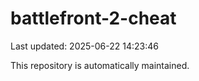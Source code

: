 # battlefront-2-cheat

Last updated: 2025-06-22 14:23:46

This repository is automatically maintained.
